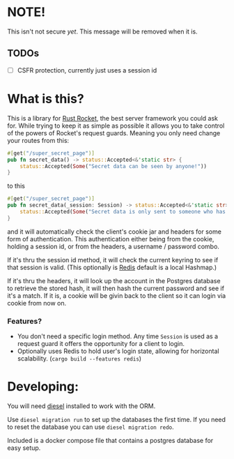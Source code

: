 # NOTE!
This isn't not secure *yet*. This message will be removed when it is.
## TODOs
- [ ] CSFR protection, currently just uses a session id

# What is this?
This is a library for [Rust Rocket](https://rocket.rs), the best server framework you could ask for. While trying to keep it as simple as possible it allows you to take control of the powers of Rocket's request guards. Meaning you only need change your routes from this:
```rust
#[get("/super_secret_page")]
pub fn secret_data() -> status::Accepted<&'static str> {
    status::Accepted(Some("Secret data can be seen by anyone!"))
}
```
to this
```rust
#[get("/super_secret_page")]
pub fn secret_data(_session: Session) -> status::Accepted<&'static str> {
    status::Accepted(Some("Secret data is only sent to someone who has a valid account!"))
}
```
and it will automatically check the client's cookie jar and headers for some form of authentication. This authentication either being from the cookie, holding a session id, or from the headers, a username / password combo.

If it's thru the session id method, it will check the current keyring to see if that session is valid. (This optionally is [Redis](https://redis.io/) default is a local Hashmap.)

If it's thru the headers, it will look up the account in the Postgres database to retrieve the stored hash, it will then hash the current password and see if it's a match. If it is, a cookie will be givin back to the client so it can login via cookie from now on.

### Features?
* You don't need a specific login method. Any time `Session` is used as a request guard it offers the opportunity for a client to login.
* Optionally uses Redis to hold user's login state, allowing for horizontal scalability. (`cargo build --features redis`)

# Developing:
You will need [diesel](https://diesel.rs/) installed to work with the ORM.

Use `diesel migration run` to set up the databases the first time. If you need to reset the database you can use `diesel migration redo`.

Included is a docker compose file that contains a postgres database for easy setup.
